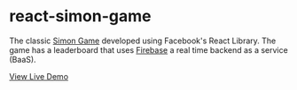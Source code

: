 react-simon-game
================

The classic <a href="http://en.wikipedia.org/wiki/Simon_(game)" title="Simon Game">Simon Game</a> developed using Facebook's React Library. The game has a leaderboard that uses <a href="http://www.firebase.com/" title="Firebase">Firebase</a> a real time backend as a service (BaaS). 

<a href="http://simon-game.azurewebsites.net" title="Live Demo">View Live Demo</a>
